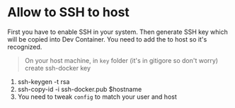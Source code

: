 # Allow to SSH to host

First you have to enable SSH in your system. Then generate SSH key which will be copied into Dev Container. You need to add the to host so it's recognized.

> On your host machine, in `key` folder (it's in gitigore so don't worry) create ssh-docker key

1. ssh-keygen -t rsa
2. ssh-copy-id -i ssh-docker.pub $hostname
3. You need to tweak `config` to match your user and host
